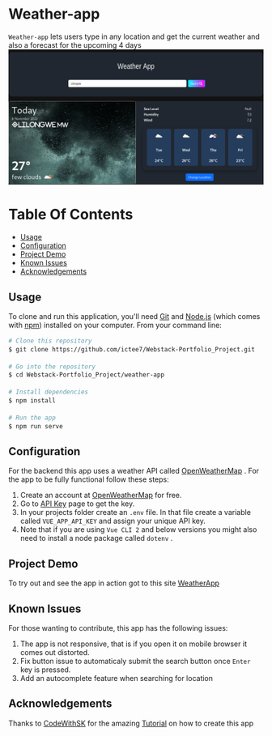 # Weather-app

`Weather-app` lets users type in any location and get the current weather and also a forecast for the upcoming 4 days
![App Screenshot](https://github.com/ictee7/Webstack-Portfolio_Project/blob/main/weather-app/images/webapp.png)

# Table Of Contents

 * [Usage](#usage)
 * [Configuration](#configuration)
 * [Project Demo](#project-demo)
 * [Known Issues](#known-issues)
 * [Acknowledgements](#acknowledgements)

 ## Usage

 To clone and run this application, you'll need [Git](https://git-scm.com) and [Node.js](https://nodejs.org/en/download/) (which comes with [npm](http://npmjs.com)) installed on your computer. From your command line:

 ```bash
# Clone this repository
$ git clone https://github.com/ictee7/Webstack-Portfolio_Project.git

# Go into the repository
$ cd Webstack-Portfolio_Project/weather-app

# Install dependencies
$ npm install

# Run the app
$ npm run serve
```

## Configuration

For the backend this app uses a weather API called [OpenWeatherMap](https://openweathermap.org/) . For the app to be fully functional follow these steps:

1. Create an account at [OpenWeatherMap](https://openweathermap.org/) for free.
2. Go to [API Key](https://home.openweathermap.org/api_keys) page to get the key.
3. In your projects folder create an `.env` file. In that file create a variable called `VUE_APP_API_KEY` and assign your unique API key.
4. Note that if you are using `Vue CLI 2` and below versions you might also need to install a node package called `dotenv` .

## Project Demo

To try out and see the app in action got to this site [WeatherApp](http://alx.appsols.tech)

## Known Issues

For those wanting to contribute, this app has the following issues:

1. The app is not responsive, that is if you open it on mobile browser it comes out distorted.
2. Fix button issue to automaticaly submit the search button once `Enter` key is pressed.
3. Add an autocomplete feature when searching for location

## Acknowledgements

Thanks to [CodeWithSK](https://codewsk.com/) for the amazing [Tutorial](https://www.youtube.com/watch?v=YqsmqL8wHT8) on how to create this app